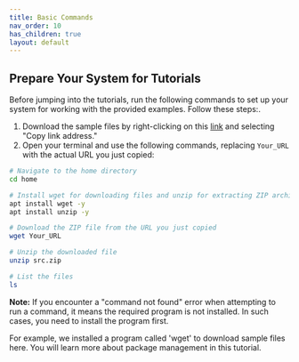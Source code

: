 ```yaml
---
title: Basic Commands
nav_order: 10
has_children: true
layout: default
---
```


## Prepare Your System for Tutorials

Before jumping into the tutorials, run the following commands to set up your system for working with the provided examples. 
Follow these steps:.

1. Download the sample files by right-clicking on this [link](../src/files.zip) and selecting "Copy link address."
2. Open your terminal and use the following commands, replacing `Your_URL` with the actual URL you just copied:

```bash
# Navigate to the home directory
cd home

# Install wget for downloading files and unzip for extracting ZIP archives
apt install wget -y
apt install unzip -y

# Download the ZIP file from the URL you just copied
wget Your_URL

# Unzip the downloaded file
unzip src.zip

# List the files
ls
```

**Note:** If you encounter a "command not found" error when attempting to run a command, it means the required program is not installed. In such cases, you need to install the program first.

For example, we installed a program called 'wget' to download sample files here. You will learn more about package management in this tutorial.

